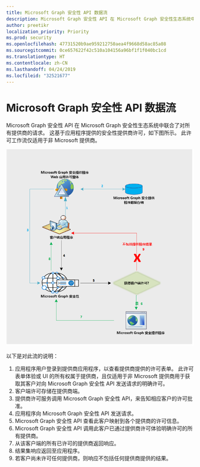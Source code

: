 ```yaml
---
title: Microsoft Graph 安全性 API 数据流
description: Microsoft Graph 安全性 API 在 Microsoft Graph 安全性生态系统中联合了对所有提供商的请求。 这基于应用程序提供的安全性提供商许可，如下图所示。 此许可工作流仅适用于非 Microsoft 提供商。
author: preetikr
localization_priority: Priority
ms.prod: security
ms.openlocfilehash: 47731520b9ae959212750aea4f9668d58ac85a08
ms.sourcegitcommit: 0ce657622f42c510a104156a96bf1f1f040bc1cd
ms.translationtype: HT
ms.contentlocale: zh-CN
ms.lasthandoff: 04/24/2019
ms.locfileid: "32521677"
---
```

# <a name="microsoft-graph-security-api-data-flow"></a>Microsoft Graph 安全性 API 数据流

Microsoft Graph 安全性 API 在 Microsoft Graph 安全性生态系统中联合了对所有提供商的请求。 这基于应用程序提供的安全性提供商许可，如下图所示。 此许可工作流仅适用于非 Microsoft 提供商。

![security_dataflow_1.png](./images/security-dataflow-1.png)

以下是对此流的说明：

1. 应用程序用户登录到提供商应用程序，以查看提供商提供的许可表单。 此许可表单体验或 UI 的所有权属于提供商，且仅适用于非 Microsoft 提供商用于获取其客户对向 Microsoft Graph 安全性 API 发送请求的明确许可。
2. 客户端许可存储在提供商端。
3. 提供商许可服务调用 Microsoft Graph 安全性 API，来告知相应客户的许可批准。
4. 应用程序向 Microsoft Graph 安全性 API 发送请求。
5. Microsoft Graph 安全性 API 查看此客户映射到各个提供商的许可信息。
6. Microsoft Graph 安全性 API 调用此客户已通过提供商许可体验明确许可的所有提供商。
7. 从该客户端的所有已许可的提供商返回响应。
8. 结果集响应返回至应用程序。
9. 若客户尚未许可任何提供商，则响应不包括任何提供商提供的结果。
